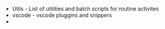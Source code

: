 

- Utils - List of utilities and batch scripts for routine activites
- vscode - vscode pluggins and snippers
- 